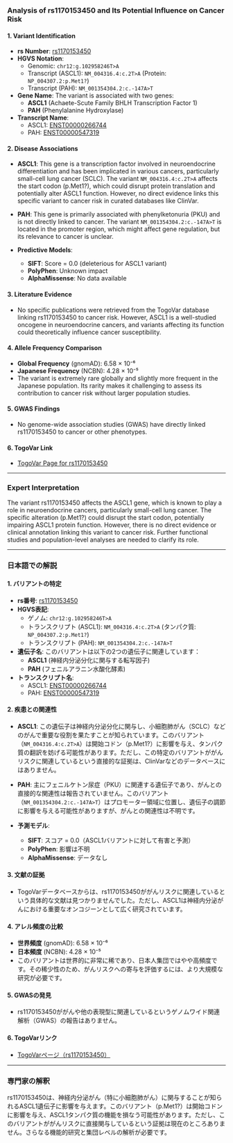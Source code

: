 ### Analysis of rs1170153450 and Its Potential Influence on Cancer Risk

#### 1. **Variant Identification**
   - **rs Number**: [rs1170153450](https://identifiers.org/dbsnp/rs1170153450)
   - **HGVS Notation**:
     - Genomic: `chr12:g.102958246T>A`
     - Transcript (ASCL1): `NM_004316.4:c.2T>A` (Protein: `NP_004307.2:p.Met1?`)
     - Transcript (PAH): `NM_001354304.2:c.-147A>T`
   - **Gene Name**: The variant is associated with two genes:
     - **ASCL1** (Achaete-Scute Family BHLH Transcription Factor 1)
     - **PAH** (Phenylalanine Hydroxylase)
   - **Transcript Name**: 
     - ASCL1: [ENST00000266744](https://www.ensembl.org/Homo_sapiens/Transcript/Summary?db=core;t=ENST00000266744)
     - PAH: [ENST00000547319](https://www.ensembl.org/Homo_sapiens/Transcript/Summary?db=core;t=ENST00000547319)

#### 2. **Disease Associations**
   - **ASCL1**: This gene is a transcription factor involved in neuroendocrine differentiation and has been implicated in various cancers, particularly small-cell lung cancer (SCLC). The variant `NM_004316.4:c.2T>A` affects the start codon (p.Met1?), which could disrupt protein translation and potentially alter ASCL1 function. However, no direct evidence links this specific variant to cancer risk in curated databases like ClinVar.
   - **PAH**: This gene is primarily associated with phenylketonuria (PKU) and is not directly linked to cancer. The variant `NM_001354304.2:c.-147A>T` is located in the promoter region, which might affect gene regulation, but its relevance to cancer is unclear.

   - **Predictive Models**:
     - **SIFT**: Score = 0.0 (deleterious for ASCL1 variant)
     - **PolyPhen**: Unknown impact
     - **AlphaMissense**: No data available

#### 3. **Literature Evidence**
   - No specific publications were retrieved from the TogoVar database linking rs1170153450 to cancer risk. However, ASCL1 is a well-studied oncogene in neuroendocrine cancers, and variants affecting its function could theoretically influence cancer susceptibility.

#### 4. **Allele Frequency Comparison**
   - **Global Frequency** (gnomAD): 6.58 × 10⁻⁶
   - **Japanese Frequency** (NCBN): 4.28 × 10⁻⁵
   - The variant is extremely rare globally and slightly more frequent in the Japanese population. Its rarity makes it challenging to assess its contribution to cancer risk without larger population studies.

#### 5. **GWAS Findings**
   - No genome-wide association studies (GWAS) have directly linked rs1170153450 to cancer or other phenotypes.

#### 6. **TogoVar Link**
   - [TogoVar Page for rs1170153450](https://togovar.org/variant/tgv380877758)

---

### Expert Interpretation
The variant rs1170153450 affects the ASCL1 gene, which is known to play a role in neuroendocrine cancers, particularly small-cell lung cancer. The specific alteration (p.Met1?) could disrupt the start codon, potentially impairing ASCL1 protein function. However, there is no direct evidence or clinical annotation linking this variant to cancer risk. Further functional studies and population-level analyses are needed to clarify its role.

---

### 日本語での解説

#### 1. **バリアントの特定**
   - **rs番号**: [rs1170153450](https://identifiers.org/dbsnp/rs1170153450)
   - **HGVS表記**:
     - ゲノム: `chr12:g.102958246T>A`
     - トランスクリプト (ASCL1): `NM_004316.4:c.2T>A` (タンパク質: `NP_004307.2:p.Met1?`)
     - トランスクリプト (PAH): `NM_001354304.2:c.-147A>T`
   - **遺伝子名**: このバリアントは以下の2つの遺伝子に関連しています：
     - **ASCL1** (神経内分泌分化に関与する転写因子)
     - **PAH** (フェニルアラニン水酸化酵素)
   - **トランスクリプト名**:
     - ASCL1: [ENST00000266744](https://www.ensembl.org/Homo_sapiens/Transcript/Summary?db=core;t=ENST00000266744)
     - PAH: [ENST00000547319](https://www.ensembl.org/Homo_sapiens/Transcript/Summary?db=core;t=ENST00000547319)

#### 2. **疾患との関連性**
   - **ASCL1**: この遺伝子は神経内分泌分化に関与し、小細胞肺がん（SCLC）などのがんで重要な役割を果たすことが知られています。このバリアント（`NM_004316.4:c.2T>A`）は開始コドン（p.Met1?）に影響を与え、タンパク質の翻訳を妨げる可能性があります。ただし、この特定のバリアントががんリスクに関連しているという直接的な証拠は、ClinVarなどのデータベースにはありません。
   - **PAH**: 主にフェニルケトン尿症（PKU）に関連する遺伝子であり、がんとの直接的な関連性は報告されていません。このバリアント（`NM_001354304.2:c.-147A>T`）はプロモーター領域に位置し、遺伝子の調節に影響を与える可能性がありますが、がんとの関連性は不明です。

   - **予測モデル**:
     - **SIFT**: スコア = 0.0（ASCL1バリアントに対して有害と予測）
     - **PolyPhen**: 影響は不明
     - **AlphaMissense**: データなし

#### 3. **文献の証拠**
   - TogoVarデータベースからは、rs1170153450ががんリスクに関連しているという具体的な文献は見つかりませんでした。ただし、ASCL1は神経内分泌がんにおける重要なオンコジーンとして広く研究されています。

#### 4. **アレル頻度の比較**
   - **世界頻度** (gnomAD): 6.58 × 10⁻⁶
   - **日本頻度** (NCBN): 4.28 × 10⁻⁵
   - このバリアントは世界的に非常に稀であり、日本人集団ではやや高頻度です。その稀少性のため、がんリスクへの寄与を評価するには、より大規模な研究が必要です。

#### 5. **GWASの発見**
   - rs1170153450ががんや他の表現型に関連しているというゲノムワイド関連解析（GWAS）の報告はありません。

#### 6. **TogoVarリンク**
   - [TogoVarページ（rs1170153450）](https://togovar.org/variant/tgv380877758)

---

### 専門家の解釈
rs1170153450は、神経内分泌がん（特に小細胞肺がん）に関与することが知られるASCL1遺伝子に影響を与えます。このバリアント（p.Met1?）は開始コドンに影響を与え、ASCL1タンパク質の機能を損なう可能性があります。ただし、このバリアントががんリスクに直接関与しているという証拠は現在のところありません。さらなる機能的研究と集団レベルの解析が必要です。